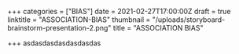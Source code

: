 +++
categories = ["BIAS"]
date = 2021-02-27T17:00:00Z
draft = true
linktitle = "ASSOCIATION-BIAS"
thumbnail = "/uploads/storyboard-brainstorm-presentation-2.png"
title = "ASSOCIATION BIAS"

+++
asdasdasdasdasdasdas